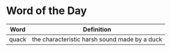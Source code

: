 # Word of the Day

|Word|Definition|
|---|---|
|quack|the characteristic harsh sound made by a duck|